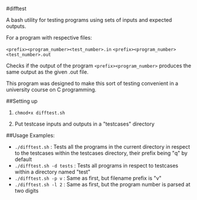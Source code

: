 #difftest

A bash utility for testing programs using sets of inputs and expected outputs.

For a program with respective files:

`<prefix><program_number><test_number>.in`
`<prefix><program_number><test_number>.out`

Checks if the output of the program `<prefix><program_number>` produces the same output as the given .out file.

This program was designed to make this sort of testing convenient in a university course on C programming.

##Setting up

1. `chmod+x difftest.sh`

2. Put testcase inputs and outputs in a "testcases" directory

##Usage Examples:

* `./difftest.sh` : Tests all the programs in the current directory in respect to the testcases within the testcases directory, their prefix being "q" by default
* `./difftest.sh -d tests` : Tests all programs in respect to testcases within a directory named "test"
* `./difftest.sh -p v` : Same as first, but filename prefix is "v"
* `./difftest.sh -l 2` : Same as first, but the program number is parsed at two digits
